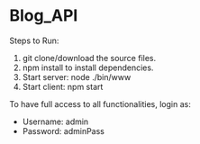 # Blog_API

Steps to Run:

1. git clone/download the source files.
2. npm install to install dependencies.
3. Start server: node ./bin/www
4. Start client: npm start

To have full access to all functionalities, login as:
* Username: admin
* Password: adminPass
